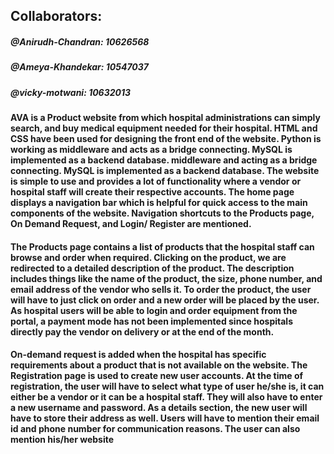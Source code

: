 ## Collaborators:
##### @Anirudh-Chandran: 10626568
##### @Ameya-Khandekar: 10547037
##### @vicky-motwani: 10632013

#### AVA is a Product website from which hospital administrations can simply search, and buy medical equipment needed for their hospital. HTML and CSS have been used for designing the front end of the website. Python is working as middleware and acts as a bridge connecting. MySQL is implemented as a backend database. middleware and acting as a bridge connecting. MySQL is implemented as a backend database. The website is simple to use and provides a lot of functionality where a vendor or hospital staff will create their respective accounts. The home page displays a navigation bar which is helpful for quick access to the main components of the website. Navigation shortcuts to the Products page, On Demand Request, and Login/ Register are mentioned.
#### The Products page contains a list of products that the hospital staff can browse and order when required. Clicking on the product, we are redirected to a detailed description of the product. The description includes things like the name of the product, the size, phone number, and email address of the vendor who sells it. To order the product, the user will have to just click on order and a new order will be placed by the user. As hospital users will be able to login and order equipment from the portal, a payment mode has not been implemented since hospitals directly pay the vendor on delivery or at the end of the month.

#### On-demand request is added when the hospital has specific requirements about a product that is not available on the website. The Registration page is used to create new user accounts. At the time of registration, the user will have to select what type of user he/she is, it can either be a vendor or it can be a hospital staff. They will also have to enter a new username and password. As a details section, the new user will have to store their address as well. Users will have to mention their email id and phone number for communication reasons. The user can also mention his/her website
